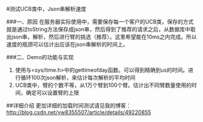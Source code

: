 #测试UCB类中，Json串解析速度

###一、原因
在服务器实际使用中，需要保存每一个客户的UCB类，保存的方式就是通过toString方法保存成json串，然后得到了推荐的请求之后，从数据库中取出json串，解析，然后进行臂的挑选（推荐）。这里希望能在10ms之内完成。所以速度的瓶颈可以估计出应该在json串解析的时间上。

###二、Demo的功能与实现

1. 使用<unistd>与<sys/time.h>中的gettimeofday函数。可以得到精确到us的时间。进行循环100次json解析，来估计每次解析的平均时间
2. UCB类中，臂的个数不等，从1万个臂到100个臂。估计出不同臂数量使用的时间，确定可以设置臂的上限


##详细介绍
更加详细的加载时间测试请见我的博客：  
http://blog.csdn.net/yw8355507/article/details/49220855